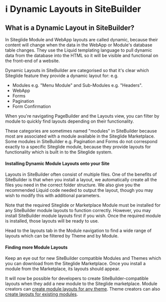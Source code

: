 # ℹ️ Dynamic Layouts in SiteBuilder

## What is a Dynamic Layout in SiteBuilder? <a href="#what-is-a-module-in-sitebuilder" id="what-is-a-module-in-sitebuilder"></a>

In Siteglide Module and WebApp layouts are called dynamic, because their content will change when the data in the WebApp or Module's database table changes. They use the Liquid templating language to pull dynamic data from the database into the HTML so it will be visible and functional on the front-end of a website.

Dynamic Layouts in SiteBuilder are categorised so that it's clear which Siteglide feature they provide a dynamic layout for: e.g.

* Modules e.g. "Menu Module" and Sub-Modules e.g. "Headers".
* WebApp
* Forms
* Pagination
* Form Confirmation

When you're navigating PageBuilder and the Layouts view, you can filter by module to quickly find layouts depending on their functionality.

These categories are sometimes named "modules" in SiteBuilder because most are associated with a module available in the Siteglide Marketplace. Some modules in SiteBuilder e.g. Pagination and Forms do not correspond exactly to a specific Siteglide module, because they provide layouts for functionality which is built in to the Siteglide system.

#### Installing Dynamic Module Layouts onto your Site <a href="#installing-dynamic-module-layouts-onto-your-site" id="installing-dynamic-module-layouts-onto-your-site"></a>

Layouts in SiteBuilder often consist of multiple files. One of the benefits of SiteBuilder is that when you install a layout, we automatically create all the files you need in the correct folder structure. We also give you the recommended Liquid code needed to output the layout, though you may wish to modify this with additional parameters.

Note that the required Siteglide or Marketplace Module must be installed for any SiteBuilder module layouts to function correctly. However, you may install SiteBuilder module layouts first if you wish. Once the required module is installed, those layouts will be ready to use.

Head to the layouts tab in the Module navigation to find a wide range of layouts which can be filtered by Theme and by Module.

#### Finding more Module Layouts <a href="#finding-more-module-layouts" id="finding-more-module-layouts"></a>

Keep an eye out for new SiteBuilder compatible Modules and Themes which you can download from the Siteglide Marketplace. Once you install a module from the Marketplace, its layouts should appear.

It will now be possible for developers to create SiteBuilder-compatible layouts when they add a new module to the Siteglide marketplace. Module creators can [create module layouts for any theme](https://www.sitegurus.io/documentation/sitebuilder/adding\_sitebuilder\_content\_using\_modules/adding\_modules). Theme creators can also [create layouts for existing modules](https://www.sitegurus.io/documentation/sitebuilder/adding\_sitebuilder\_content\_using\_modules/adding\_themes).
